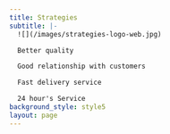 ```yaml
---
title: Strategies
subtitle: |-
  ![](/images/strategies-logo-web.jpg)

  Better quality

  Good relationship with customers 

  Fast delivery service

  24 hour's Service
background_style: style5
layout: page
---
```


